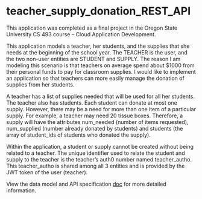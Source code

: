 # teacher_supply_donation_REST_API

This application was completed as a final project in the Oregon State University CS 493 course – Cloud Application Development. 

This application models a teacher, her students, and the supplies that she needs at the beginning of the school year. The TEACHER is the user, and the two non-user entities are STUDENT and SUPPLY.
The reason I am modeling this scenario is that teachers on average spend about $1000 from their personal funds to pay for classroom supplies. I would like to implement an application so that teachers can more easily manage the donation of supplies from her students. 

A teacher has a list of supplies needed that will be used for all her students. The teacher also has students. Each student can donate at most one supply. However, there may be a need for more than one item of a particular supply. For example, a teacher may need 20 tissue boxes. Therefore, a supply will have the attributes num_needed (number of items requested), num_supplied (number already donated by students) and students (the array of student_ids of students who donated the supply). 

Within the application, a student or supply cannot be created without being related to a teacher.
The unique identifier used to relate the student and supply to the teacher is the teacher’s auth0 number named teacher_autho. This teacher_autho is shared among all 3 entities and is provided by the JWT token of the user (teacher).

View the data model and API specification [doc](https://github.com/fisher-alice/teacher_supply_donation_REST_API/blob/main/Data%20model%20and%20API%20specification.pdf) for more detailed information.
